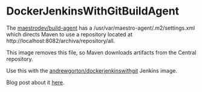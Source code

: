 # DockerJenkinsWithGitBuildAgent

The [maestrodev/build-agent](https://registry.hub.docker.com/u/maestrodev/build-agent/) has a /usr/var/maestro-agent/.m2/settings.xml which directs Maven to use a repository located at http://localhost:8082/archiva/repository/all.

This image removes this file, so Maven downloads artifacts from the Central repository.

Use this with the [andrewgorton/dockerjenkinswithgit](https://registry.hub.docker.com/u/andrewgortonuk/dockerjenkinswithgit/) Jenkins image.

Blog post about it [here](http://www.andrewgorton.uk/blog/maven-inside-dockerd-build-agents/).
